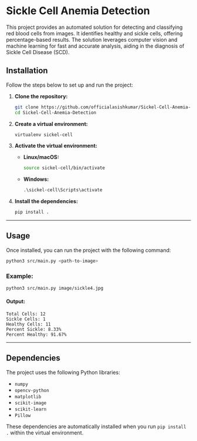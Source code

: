 
# Sickle Cell Anemia Detection

This project provides an automated solution for detecting and classifying red blood cells from images. It identifies healthy and sickle cells, offering percentage-based results. The solution leverages computer vision and machine learning for fast and accurate analysis, aiding in the diagnosis of Sickle Cell Disease (SCD).

## Installation

Follow the steps below to set up and run the project:

1. **Clone the repository:**
   ```bash
   git clone https://github.com/officialasishkumar/Sickel-Cell-Anemia-Detection
   cd Sickel-Cell-Anemia-Detection
   ```

2. **Create a virtual environment:**
   ```bash
   virtualenv sickel-cell
   ```

3. **Activate the virtual environment:**
   - **Linux/macOS:**
     ```bash
     source sickel-cell/bin/activate
     ```
   - **Windows:**
     ```cmd
     .\sickel-cell\Scripts\activate
     ```

4. **Install the dependencies:**
   ```bash
   pip install .
   ```

---

## Usage

Once installed, you can run the project with the following command:

```bash
python3 src/main.py <path-to-image>
```

### Example:

```bash
python3 src/main.py image/sickle4.jpg        
```

#### Output:

```
Total Cells: 12
Sickle Cells: 1
Healthy Cells: 11
Percent Sickle: 8.33%
Percent Healthy: 91.67%
```

---

## Dependencies

The project uses the following Python libraries:
- `numpy`
- `opencv-python`
- `matplotlib`
- `scikit-image`
- `scikit-learn`
- `Pillow`

These dependencies are automatically installed when you run `pip install .` within the virtual environment.

